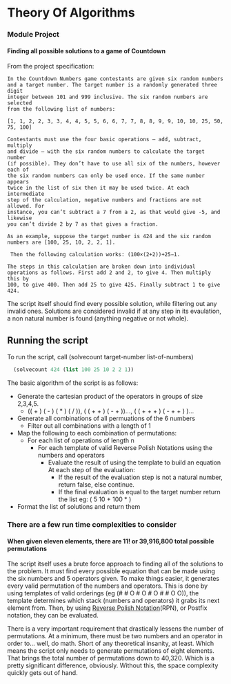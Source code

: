 # Theory Of Algorithms
### Module Project

#### Finding all possible solutions to a game of Countdown

From the project specification:
```
In the Countdown Numbers game contestants are given six random numbers
and a target number. The target number is a randomly generated three digit
integer between 101 and 999 inclusive. The six random numbers are selected
from the following list of numbers:

[1, 1, 2, 2, 3, 3, 4, 4, 5, 5, 6, 6, 7, 7, 8, 8, 9, 9, 10, 10, 25, 50, 75, 100]

Contestants must use the four basic operations – add, subtract, multiply
and divide – with the six random numbers to calculate the target number
(if possible). They don’t have to use all six of the numbers, however each of
the six random numbers can only be used once. If the same number appears
twice in the list of six then it may be used twice. At each intermediate
step of the calculation, negative numbers and fractions are not allowed. For
instance, you can’t subtract a 7 from a 2, as that would give -5, and likewise
you can’t divide 2 by 7 as that gives a fraction.

As an example, suppose the target number is 424 and the six random
numbers are [100, 25, 10, 2, 2, 1].

 Then the following calculation works: (100×(2+2))+25−1. 
 
The steps in this calculation are broken down into individual
operations as follows. First add 2 and 2, to give 4. Then multiply this by
100, to give 400. Then add 25 to give 425. Finally subtract 1 to give 424.
```

The script itself should find every possible solution, while filtering out any invalid ones. Solutions are considered invalid if at any step in its evaulation, a non natural number is found (anything negative or not whole).

## Running the script

To run the script, call (solvecount target-number list-of-numbers)
```scheme
  (solvecount 424 (list 100 25 10 2 2 1))
```
The basic algorithm of the script is as follows:

- Generate the cartesian product of the operators in groups of size 2,3,4,5.
  - (( + ) ( - ) ( * ) ( / )), ( ( + + ) ( - + ))..., ( ( + + + ) ( - + + ) )... 
- Generate all combinations of all permuations of the 6 numbers
  - Filter out all combinations with a length of 1
- Map the following to each combination of permutations:
  - For each list of operations of length n
    - For each template of valid Reverse Polish Notations using the numbers and operators 
      - Evaluate the result of using the template to build an equation
      At each step of the evaluation:
        - If the result of the evaluation step is not a natural number, return false, else continue.  
        - If the final evaluation is equal to the target number return the list eg: ( 5 10 + 100 * )
- Format the list of solutions and return them



### There are a few run time complexities to consider

#### When given eleven elements, there are 11! or 39,916,800 total possible permutations
The script itself uses a brute force approach to finding all of the solutions to the problem. It must find every possible equation that can be made using the six numbers and 5 operators given. To make things easier, it generates every valid permutation of the numbers and operators. This is done by using templates of valid orderings (eg (# # O # O # O # # O O)), the template determines which stack (numbers and operators) it grabs its next element from. Then, by using [Reverse Polish Notation](https://en.wikipedia.org/wiki/Reverse_Polish_notation)(RPN), or Postfix notation, they can be evaluated.

There is a very important requirement that drastically lessens the number of permutations. At a minimum, there must be two numbers and an operator in order to...  well, do math. Short of any theoretical insanity, at least. Which means the script only needs to generate permutations of eight elements. That brings the total number of permutations down to 40,320. Which is a pretty significant difference, obviously. Without this, the space complexity quickly gets out of hand.


